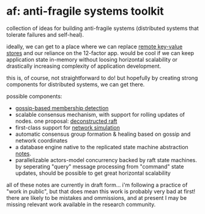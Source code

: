 # af: anti-fragile systems toolkit

collection of ideas for building anti-fragile systems (distributed systems that tolerate failures and self-heal).

ideally, we can get to a place where we can replace [remote key-value stores](https://pages.cs.wisc.edu/~rgrandl/papers/link.pdf)
and our reliance on the 12-factor app. would be cool if we can keep application state in-memory without loosing horizontal scalability
or drastically increasing complexity of application development. 

this is, of course, not straightforward to do! but hopefully by creating strong components for distributed systems, we can get there.

possible components:

- [gossip-based membership detection](/notes/gossip.md)
- scalable consensus mechanism, with support for rolling updates of nodes. one proposal: [deconstructed raft](/notes/log-storage.md)
- first-class support for [network simulation](https://sled.rs/simulation.html)
- automatic consensus group formation & healing based on gossip and network coordinates
- a database engine native to the replicated state machine abstraction [notes](/notes/replicated-log-structuring.md).
- parallelizable actors-model concurrency backed by raft state machines. by seperating "query" message processing from "command" state updates,
  should be possible to get great horizontal scalability

all of these notes are currently in draft form... i'm following a practice of "work in public", but that does mean this work is probably very
bad at first! there are likely to be mistakes and ommissions, and at present I may be missing relevant work available in the research community.
